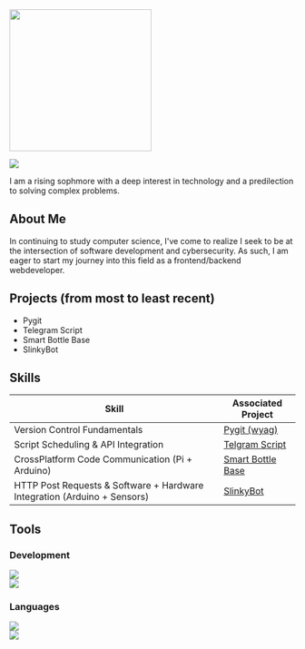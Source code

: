 <img src = "https://media.tenor.com/0H9FujnmL6UAAAAM/hello-there-obi-wan-kenobi.gif" height = 250 width = 250> 

<a href="https://linkedin.com"><img src="https://img.shields.io/badge/-LinkedIn-0072b1?&style=for-the-badge&logo=linkedin&logoColor=white" /></a>

I am a rising sophmore with a deep interest in technology and a predilection to solving complex problems.

## About Me

In continuing to study computer science, I've come to realize I seek to be at the intersection of software development and cybersecurity. As such, I am eager to start my journey into this field as a frontend/backend webdeveloper.

## Projects (from most to least recent)
- Pygit
- Telegram Script
- Smart Bottle Base
- SlinkyBot

## Skills

| Skill                                         | Associated Project         |
|-----------------------------------------------|----------------------------|
| Version Control Fundamentals          | <a href="https://github.com/Pitfalls-100/Making_Pygit">Pygit (wyag)</a>|
| Script Scheduling & API Integration | <a href="https://github.com/Pitfalls-100/Telegram_Bot_Script">Telgram Script</a>|
| CrossPlatform Code Communication (Pi + Arduino)         | <a href="https://github.com/Pitfalls-100/Smart_Bottle_Base">Smart Bottle Base</a>|
| HTTP Post Requests & Software + Hardware Integration (Arduino + Sensors)   | <a href="https://github.com/Pitfalls-100/SlinkyBot">SlinkyBot</a>|

## Tools

### Development
<div>
    <a href="https://code.visualstudio.com/download">
        <img src="https://img.shields.io/badge/-VS Code-grey?&style=for-the-badge&logo=Devbox&logoColor=39ff14">
    </a>
    <br/>
    <a href="https://en.wikipedia.org/wiki/HTML5">
        <img src="https://img.shields.io/badge/-HTML-9B111E?&style=for-the-badge&logo=HTML5&logoColor=F06529"/>
    </a>
</div>

### Languages
<div>
    <a href="https://www.python.org/downloads/">
        <img src="https://img.shields.io/badge/-Python-1679A7?&style=for-the-badge&logo=Python&logoColor=FFF01F"/>
    </a>
    <br/>
    <a href="https://www.java.com/en/download/">
        <img src="https://img.shields.io/badge/-Java-orange?&style=for-the-badge&logo=openjdk&logoColor=black"/>
    </a>
    
</div>

<!--
## Certifications

<div>
<img src="https://img.shields.io/badge/-Security%2B-FF0000?&style=for-the-badge&logo=CompTIA&logoColor=white" />
<img src="https://img.shields.io/badge/-Network%2B-007ACC?&style=for-the-badge&logo=CompTIA&logoColor=white" />
</div>
-->

<!--
**Pitfalls-100/Pitfalls-100** is a ✨ _special_ ✨ repository because its `README.md` (this file) appears on your GitHub profile.

Here are some ideas to get you started:

- 🔭 I’m currently working on ...
- 🌱 I’m currently learning ...
- 👯 I’m looking to collaborate on ...
- 🤔 I’m looking for help with ...
- 💬 Ask me about ...
- 📫 How to reach me: ...
- 😄 Pronouns: ...
- ⚡ Fun fact: ...
- ->
